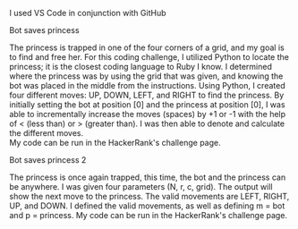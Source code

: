 I used VS Code in conjunction with GitHub

Bot saves princess

The princess is trapped in one of the four corners of a grid, and my goal is to find and free her. 
For this coding challenge, I utilized Python to locate the princess; it is the closest coding language to Ruby I know. I determined where the princess was by using the grid that was given, and knowing the bot was placed in the middle from the instructions.
Using Python, I created four different moves: UP, DOWN, LEFT, and RIGHT to find the princess. 
By initially setting the bot at position [0] and the princess at position [0], I was able to incrementally increase the moves (spaces) by +1 or -1 with the help of < (less than) or > (greater than). I was then able to denote and calculate the different moves.  
My code can be run in the HackerRank's challenge page. 

Bot saves princess 2

The princess is once again trapped, this time, the bot and the princess can be anywhere. I was given four parameters (N, r, c, grid). The output will show the next move to the princess. The valid movements are LEFT, RIGHT, UP, and DOWN. I defined the valid movements, as well as defining m = bot and p = princess. 
My code can be run in the HackerRank's challenge page. 

